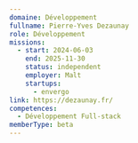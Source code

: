 ```yaml
---
domaine: Développement
fullname: Pierre-Yves Dezaunay
role: Développement
missions:
  - start: 2024-06-03
    end: 2025-11-30
    status: independent
    employer: Malt
    startups:
      - envergo
link: https://dezaunay.fr/
competences:
  - Développement Full-stack
memberType: beta
---
```



